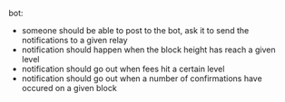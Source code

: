 
bot:
* someone should be able to post to the bot, ask it to send the notifications to a given relay
* notification should happen when the block height has reach a given level
* notification should go out when fees hit a certain level
* notification should go out when a number of confirmations have occured on a given block